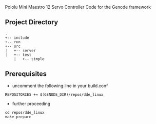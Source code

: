 Pololu Mini Maestro 12 Servo Controller Code for the Genode framework

## Project Directory

```
.
+-- include
+-- run
+-- src
|   +-- server
|   +-- test
    |   +-- simple
```

## Prerequisites

- uncomment the following line in your build.conf
```
REPOSITORIES += $(GENODE_DIR)/repos/dde_linux
```

- further proceeding 
```
cd repos/dde_linux
make prepare
```

